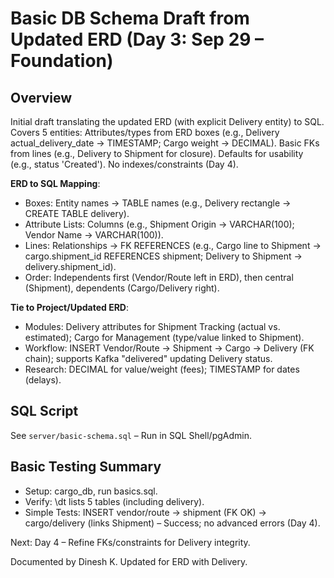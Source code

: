 # Basic DB Schema Draft from Updated ERD (Day 3: Sep 29 – Foundation)

## Overview
Initial draft translating the updated ERD (with explicit Delivery entity) to SQL. Covers 5 entities: Attributes/types from ERD boxes (e.g., Delivery actual_delivery_date → TIMESTAMP; Cargo weight → DECIMAL). Basic FKs from lines (e.g., Delivery to Shipment for closure). Defaults for usability (e.g., status 'Created'). No indexes/constraints (Day 4).

**ERD to SQL Mapping**:
- Boxes: Entity names → TABLE names (e.g., Delivery rectangle → CREATE TABLE delivery).
- Attribute Lists: Columns (e.g., Shipment Origin → VARCHAR(100); Vendor Name → VARCHAR(100)).
- Lines: Relationships → FK REFERENCES (e.g., Cargo line to Shipment → cargo.shipment_id REFERENCES shipment; Delivery to Shipment → delivery.shipment_id).
- Order: Independents first (Vendor/Route left in ERD), then central (Shipment), dependents (Cargo/Delivery right).

**Tie to Project/Updated ERD**:
- Modules: Delivery attributes for Shipment Tracking (actual vs. estimated); Cargo for Management (type/value linked to Shipment).
- Workflow: INSERT Vendor/Route → Shipment → Cargo → Delivery (FK chain); supports Kafka "delivered" updating Delivery status.
- Research: DECIMAL for value/weight (fees); TIMESTAMP for dates (delays).

## SQL Script
See `server/basic-schema.sql` – Run in SQL Shell/pgAdmin.

## Basic Testing Summary
- Setup: cargo_db, run basics.sql.
- Verify: \dt lists 5 tables (including delivery).
- Simple Tests: INSERT vendor/route → shipment (FK OK) → cargo/delivery (links Shipment) – Success; no advanced errors (Day 4).

Next: Day 4 – Refine FKs/constraints for Delivery integrity.

Documented by Dinesh K. Updated for ERD with Delivery.